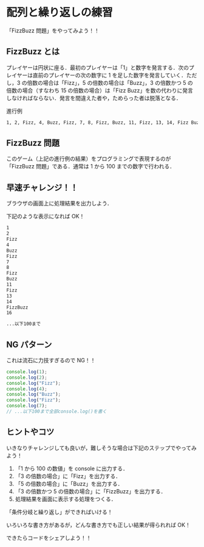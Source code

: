 # 配列と繰り返しの練習

「FizzBuzz 問題」をやってみよう！！

## FizzBuzz とは

プレイヤーは円状に座る．最初のプレイヤーは「1」と数字を発言する．次のプレイヤーは直前のプレイヤーの次の数字に 1 を足した数字を発言していく．ただし，3 の倍数の場合は「Fizz」，5 の倍数の場合は「Buzz」，3 の倍数かつ 5 の倍数の場合（すなわち 15 の倍数の場合）は「Fizz Buzz」を数の代わりに発言しなければならない．発言を間違えた者や，ためらった者は脱落となる．

進行例

```txt
1, 2, Fizz, 4, Buzz, Fizz, 7, 8, Fizz, Buzz, 11, Fizz, 13, 14, Fizz Buzz, 16, 17, Fizz, 19, Buzz, Fizz, 22, 23, Fizz, Buzz, 26, Fizz, 28, 29, Fizz Buzz, 31, 32, Fizz, 34, Buzz, Fizz, ...

```

## FizzBuzz 問題

このゲーム（上記の進行例の結果）をプログラミングで表現するのが「FizzBuzz 問題」である．通常は 1 から 100 までの数字で行われる．

## 早速チャレンジ！！

ブラウザの画面上に処理結果を出力しよう．

下記のような表示になれば OK！

```txt
1
2
Fizz
4
Buzz
Fizz
7
8
Fizz
Buzz
11
Fizz
13
14
FizzBuzz
16

...以下100まで

```

## NG パターン

これは流石に力技すぎるので NG！！

```js
console.log(1);
console.log(2);
console.log("Fizz");
console.log(4);
console.log("Buzz");
console.log("Fizz");
console.log(7);
// ...以下100まで全部console.log()を書く
```

## ヒントやコツ

いきなりチャレンジしても良いが，難しそうな場合は下記のステップでやってみよう！

1. 「1 から 100 の数値」を console に出力する．
2. 「3 の倍数の場合」に「Fizz」を出力する．
3. 「5 の倍数の場合」に「Buzz」を出力する．
4. 「3 の倍数かつ 5 の倍数の場合」に「FizzBuzz」を出力する．
5. 処理結果を画面に表示する処理をつくる．

「条件分岐と繰り返し」ができればいける！

いろいろな書き方があるが，どんな書き方でも正しい結果が得られれば OK！

できたらコードをシェアしよう！！
